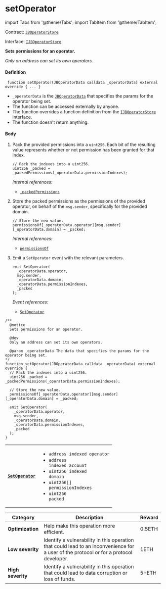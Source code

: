 # setOperator

import Tabs from '@theme/Tabs';
import TabItem from '@theme/TabItem';

Contract: [`JBOperatorStore`](/dev/api/v3/contracts/jboperatorstore/README.md)​‌

Interface: [`IJBOperatorStore`](/dev/api/v3/interfaces/ijboperatorstore.md)

<Tabs>
<TabItem value="Step by step" label="Step by step">

**Sets permissions for an operator.**

_Only an address can set its own operators._

#### Definition

```
 function setOperator(JBOperatorData calldata _operatorData) external override { ... }
```

* `_operatorData` is the [`JBOperatorData`](/dev/api/v3/data-structures/jboperatordata.md) that specifies the params for the operator being set.
* The function can be accessed externally by anyone.
* The function overrides a function definition from the [`IJBOperatorStore`](/dev/api/v3/interfaces/ijboperatorstore.md) interface.
* The function doesn't return anything.

#### Body

1.  Pack the provided permissions into a `uint256`. Each bit of the resulting value represents whether or not permission has been granted for that index.

    ```
    // Pack the indexes into a uint256.
    uint256 _packed = _packedPermissions(_operatorData.permissionIndexes);
    ```

    _Internal references:_

    * [`_packedPermissions`](/dev/api/v3/contracts/jboperatorstore/read/-_packedpermissions.md)
2.  Store the packed permissions as the permissions of the provided operator, on behalf of the `msg.sender`, specifically for the provided domain.

     ```
     // Store the new value.
     permissionsOf[_operatorData.operator][msg.sender][_operatorData.domain] = _packed;
     ```

     _Internal references:_

     * [`permissionsOf`](/dev/api/v3/contracts/jboperatorstore/properties/permissionsof.md)
3.  Emit a `SetOperator` event with the relevant parameters.

     ```
     emit SetOperator(
       _operatorData.operator,
       msg.sender,
       _operatorData.domain,
       _operatorData.permissionIndexes,
       _packed
     );
     ```

     _Event references:_

     * [`SetOperator`](/dev/api/v3/contracts/jboperatorstore/events/setoperator.md)

</TabItem>

<TabItem value="Code" label="Code">

```
/**
  @notice
  Sets permissions for an operator.

  @dev
  Only an address can set its own operators.

  @param _operatorData The data that specifies the params for the operator being set.
*/
function setOperator(JBOperatorData calldata _operatorData) external override {
  // Pack the indexes into a uint256.
  uint256 _packed = _packedPermissions(_operatorData.permissionIndexes);

  // Store the new value.
  permissionsOf[_operatorData.operator][msg.sender][_operatorData.domain] = _packed;

  emit SetOperator(
    _operatorData.operator,
    msg.sender,
    _operatorData.domain,
    _operatorData.permissionIndexes,
    _packed
  );
}
```

</TabItem>

<TabItem value="Events" label="Events">

|                                               |                                                                                                                                                                                                                                       |
| --------------------------------------------- | ------------------------------------------------------------------------------------------------------------------------------------------------------------------------------------------------------------------------------------- |
| [**`SetOperator`**](/dev/api/v3/contracts/jboperatorstore/events/setoperator.md) | <ul><li><code>address indexed operator</code></li><li><code>address indexed account</code></li><li><code>uint256 indexed domain</code></li><li><code>uint256[] permissionIndexes</code></li><li><code>uint256 packed</code></li></ul> |

</TabItem>

<TabItem value="Bug bounty" label="Bug bounty">

| Category          | Description                                                                                                                            | Reward |
| ----------------- | -------------------------------------------------------------------------------------------------------------------------------------- | ------ |
| **Optimization**  | Help make this operation more efficient.                                                                                               | 0.5ETH |
| **Low severity**  | Identify a vulnerability in this operation that could lead to an inconvenience for a user of the protocol or for a protocol developer. | 1ETH   |
| **High severity** | Identify a vulnerability in this operation that could lead to data corruption or loss of funds.                                        | 5+ETH  |

</TabItem>
</Tabs>
